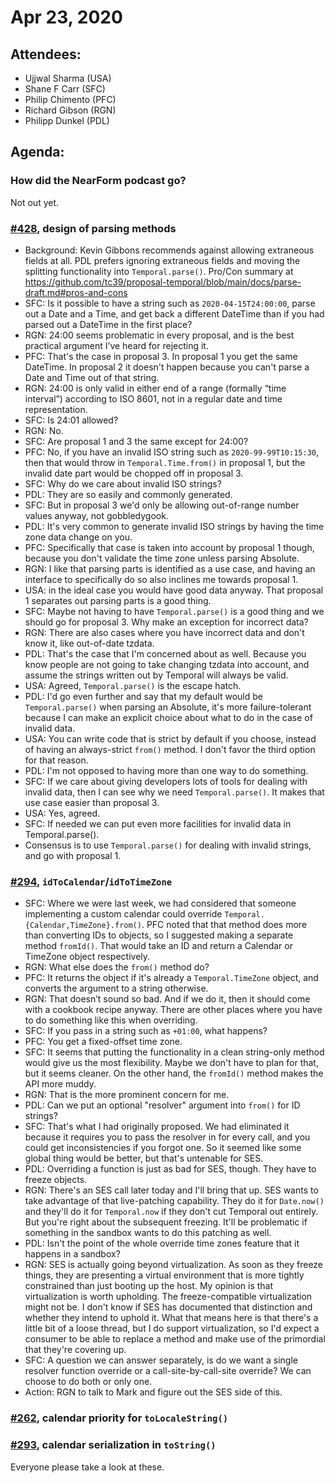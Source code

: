 # Apr 23, 2020

## Attendees:

- Ujjwal Sharma (USA)
- Shane F Carr (SFC)
- Philip Chimento (PFC)
- Richard Gibson (RGN)
- Philipp Dunkel (PDL)

## Agenda:
### How did the NearForm podcast go?
Not out yet.

### [#428](https://github.com/tc39/proposal-temporal/issues/428), design of parsing methods
- Background: Kevin Gibbons recommends against allowing extraneous fields at all. PDL prefers ignoring extraneous fields and moving the splitting functionality into `Temporal.parse()`. Pro/Con summary at <https://github.com/tc39/proposal-temporal/blob/main/docs/parse-draft.md#pros-and-cons>
- SFC: Is it possible to have a string such as `2020-04-15T24:00:00`, parse out a Date and a Time, and get back a different DateTime than if you had parsed out a DateTime in the first place?
- RGN: 24:00 seems problematic in every proposal, and is the best practical argument I’ve heard for rejecting it.
- PFC: That's the case in proposal 3. In proposal 1 you get the same DateTime. In proposal 2 it doesn't happen because you can't parse a Date and Time out of that string.
- RGN: 24:00 is only valid in either end of a range (formally “time interval”) according to ISO 8601, not in a regular date and time representation.
- SFC: Is 24:01 allowed?
- RGN: No.
- SFC: Are proposal 1 and 3 the same except for 24:00?
- PFC: No, if you have an invalid ISO string such as `2020-99-99T10:15:30`, then that would throw in `Temporal.Time.from()` in proposal 1, but the invalid date part would be chopped off in proposal 3.
- SFC: Why do we care about invalid ISO strings?
- PDL: They are so easily and commonly generated.
- SFC: But in proposal 3 we'd only be allowing out-of-range number values anyway, not gobbledygook.
- PDL: It's very common to generate invalid ISO strings by having the time zone data change on you.
- PFC: Specifically that case is taken into account by proposal 1 though, because you don't validate the time zone unless parsing Absolute.
- RGN: I like that parsing parts is identified as a use case, and having an interface to specifically do so also inclines me towards proposal 1.
- USA: in the ideal case you would have good data anyway. That proposal 1 separates out parsing parts is a good thing.
- SFC: Maybe not having to have `Temporal.parse()` is a good thing and we should go for proposal 3. Why make an exception for incorrect data?
- RGN: There are also cases where you have incorrect data and don't know it, like out-of-date tzdata.
- PDL: That's the case that I'm concerned about as well. Because you know people are not going to take changing tzdata into account, and assume the strings written out by Temporal will always be valid.
- USA: Agreed, `Temporal.parse()` is the escape hatch.
- PDL: I'd go even further and say that my default would be `Temporal.parse()` when parsing an Absolute, it's more failure-tolerant because I can make an explicit choice about what to do in the case of invalid data.
- USA: You can write code that is strict by default if you choose, instead of having an always-strict `from()` method. I don't favor the third option for that reason.
- PDL: I'm not opposed to having more than one way to do something.
- SFC: If we care about giving developers lots of tools for dealing with invalid data, then I can see why we need `Temporal.parse()`. It makes that use case easier than proposal 3.
- USA: Yes, agreed.
- SFC: If needed we can put even more facilities for invalid data in Temporal.parse().
- Consensus is to use `Temporal.parse()` for dealing with invalid strings, and go with proposal 1.

### [#294](https://github.com/tc39/proposal-temporal/issues/294), `idToCalendar`/`idToTimeZone`
- SFC: Where we were last week, we had considered that someone implementing a custom calendar could override `Temporal.{Calendar,TimeZone}.from()`. PFC noted that that method does more than converting IDs to objects, so I suggested making a separate method `fromId()`. That would take an ID and return a Calendar or TimeZone object respectively.
- RGN: What else does the `from()` method do?
- PFC: It returns the object if it's already a `Temporal.TimeZone` object, and converts the argument to a string otherwise.
- RGN: That doesn’t sound so bad. And if we do it, then it should come with a cookbook recipe anyway. There are other places where you have to do something like this when overriding.
- SFC: If you pass in a string such as `+01:00`, what happens?
- PFC: You get a fixed-offset time zone.
- SFC: It seems that putting the functionality in a clean string-only method would give us the most flexibility. Maybe we don't have to plan for that, but it seems cleaner. On the other hand, the `fromId()` method makes the API more muddy.
- RGN: That is the more prominent concern for me.
- PDL: Can we put an optional "resolver" argument into `from()` for ID strings?
- SFC: That's what I had originally proposed. We had eliminated it because it requires you to pass the resolver in for every call, and you could get inconsistencies if you forgot one. So it seemed like some global thing would be better, but that's untenable for SES.
- PDL: Overriding a function is just as bad for SES, though. They have to freeze objects.
- RGN: There's an SES call later today and I'll bring that up. SES wants to take advantage of that live-patching capability. They do it for `Date.now()` and they'll do it for `Temporal.now` if they don't cut Temporal out entirely. But you're right about the subsequent freezing. It'll be problematic if something in the sandbox wants to do this patching as well.
- PDL: Isn't the point of the whole override time zones feature that it happens in a sandbox?
- RGN: SES is actually going beyond virtualization. As soon as they freeze things, they are presenting a virtual environment that is more tightly constrained than just booting up the host. My opinion is that virtualization is worth upholding. The freeze-compatible virtualization might not be. I don't know if SES has documented that distinction and whether they intend to uphold it. What that means here is that there's a little bit of a loose thread, but I do support virtualization, so I'd expect a consumer to be able to replace a method and make use of the primordial that they're covering up.
- SFC: A question we can answer separately, is do we want a single resolver function override or a call-site-by-call-site override? We can choose to do both or only one.
- Action: RGN to talk to Mark and figure out the SES side of this.

### [#262](https://github.com/tc39/proposal-temporal/issues/262), calendar priority for `toLocaleString()`
### [#293](https://github.com/tc39/proposal-temporal/issues/293), calendar serialization in `toString()`
Everyone please take a look at these.
